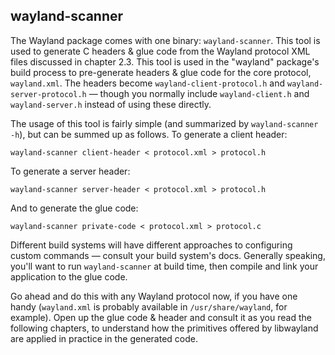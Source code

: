 ## wayland-scanner

The Wayland package comes with one binary: `wayland-scanner`. This tool is used
to generate C headers & glue code from the Wayland protocol XML files discussed
in chapter 2.3. This tool is used in the "wayland" package's build process to
pre-generate headers & glue code for the core protocol, `wayland.xml`. The
headers become `wayland-client-protocol.h` and `wayland-server-protocol.h` 
&mdash; though you normally include `wayland-client.h` and `wayland-server.h` 
instead of using these directly.

The usage of this tool is fairly simple (and summarized by `wayland-scanner
-h`), but can be summed up as follows. To generate a client header:

    wayland-scanner client-header < protocol.xml > protocol.h

To generate a server header:

    wayland-scanner server-header < protocol.xml > protocol.h

And to generate the glue code:

    wayland-scanner private-code < protocol.xml > protocol.c

Different build systems will have different approaches to configuring custom
commands &mdash; consult your build system's docs. Generally speaking, you'll
want to run `wayland-scanner` at build time, then compile and link your 
application to the glue code.

Go ahead and do this with any Wayland protocol now, if you have one handy
(`wayland.xml` is probably available in `/usr/share/wayland`, for example). Open
up the glue code & header and consult it as you read the following chapters, to
understand how the primitives offered by libwayland are applied in practice in
the generated code.
